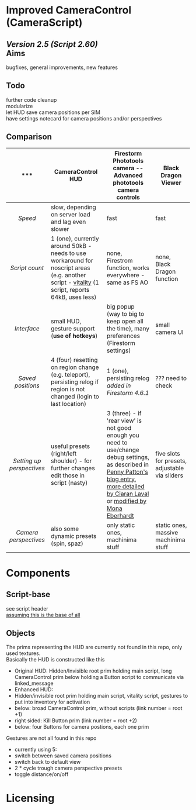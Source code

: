 Improved CameraControl (CameraScript)
=====================================================================
_Version 2.5 (Script 2.60)_  
Aims
----
bugfixes, general improvements, new features  

Todo
----
further code cleanup  
modularize  
let HUD save camera positions per SIM  
have settings notecard for camera positions and/or perspectives  

Comparison
----
***|CameraControl HUD|Firestorm Phototools camera -- Advanced phototools camera controls|Black Dragon Viewer
:-----------------:|-------------------|-------------------|-------------------
_Speed_|slow, depending on server load and lag even slower|fast|fast
_Script count_|1 (one), currently around 50kB - needs to use workaround for noscript areas (e.g. another script - [vitality](http://wiki.secondlife.com/wiki/Script_Vitality_plug-in) (1 script, reports 64kB, uses less)|none, Firestrom function, works everywhere - same as FS AO| none, Black Dragon function
_Interface_|small HUD, gesture support (__use of hotkeys__)|big popup (way to big to keep open all the time), many preferences (Firestorm settings)|small camera UI
_Saved positions_|4 (four) resetting on region change (e.g. teleport), persisting relog if region is not changed (login to last location)|1 (one), persisting relog _added in Firestorm 4.6.1_|??? need to check
_Setting up perspectives_|useful presets (right/left shoulder) - for further changes edit those in script (nasty)| 3 (three) - if 'rear view' is not good enough you need to use/change debug settings, as described in [Penny Patton's blog entry](http://pennycow.blogspot.de/2011/07/matter-of-perspective.html), [more detailed by Ciaran Laval](http://sl.governormarley.com/?p=483) or [modified  by Mona Eberhardt](https://monaeberhardt.wordpress.com/2014/02/10/revisiting-the-issue-of-camera-placement/)|five slots for presets, adjustable via sliders
_Camera perspectives_|also some dynamic presets (spin, spaz)|only static ones, machinima stuff|static ones, massive machinima stuff


Components
==========
Script-base
-------
see script header  
[assuming this is the base of all](http://wiki.secondlife.com/wiki/FollowCam)  

Objects
-------
The prims representing the HUD are currently not found in this repo, only used textures.  
Basically the HUD is constructed like this
 - Original HUD: Hidden/Invisible root prim holding main script, long CameraControl prim below holding a Button script to communicate via linked_message
 - Enhanced HUD:  
  - Hidden/invisible root prim holding main script, vitality script, gestures to put into inventory for activation
  - below: broad CameraControl prim, without scripts (link number = root +1)
  - right sided: Kill Button prim (link number = root +2)
  - below: four Buttons for camera postions, each one prim  

Gestures are not all found in this repo
 - currently using 5:
  - switch between saved camera positions
  - switch back to default view
  - 2 * cycle trough camera perspective presets
  - toggle distance/on/off



Licensing
========
